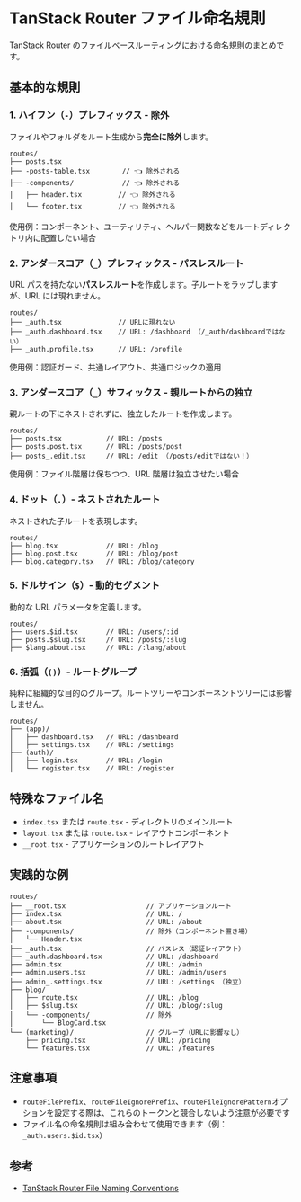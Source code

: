 # TanStack Router ファイル命名規則

TanStack Router のファイルベースルーティングにおける命名規則のまとめです。

## 基本的な規則

### 1. ハイフン（`-`）プレフィックス - 除外

ファイルやフォルダをルート生成から**完全に除外**します。

```
routes/
├── posts.tsx
├── -posts-table.tsx        // 👈 除外される
├── -components/            // 👈 除外される
│   ├── header.tsx         // 👈 除外される
│   └── footer.tsx         // 👈 除外される
```

使用例：コンポーネント、ユーティリティ、ヘルパー関数などをルートディレクトリ内に配置したい場合

### 2. アンダースコア（`_`）プレフィックス - パスレスルート

URL パスを持たない**パスレスルート**を作成します。子ルートをラップしますが、URL には現れません。

```
routes/
├── _auth.tsx              // URLに現れない
├── _auth.dashboard.tsx    // URL: /dashboard （/_auth/dashboardではない）
├── _auth.profile.tsx      // URL: /profile
```

使用例：認証ガード、共通レイアウト、共通ロジックの適用

### 3. アンダースコア（`_`）サフィックス - 親ルートからの独立

親ルートの下にネストされずに、独立したルートを作成します。

```
routes/
├── posts.tsx           // URL: /posts
├── posts.post.tsx      // URL: /posts/post
├── posts_.edit.tsx     // URL: /edit （/posts/editではない！）
```

使用例：ファイル階層は保ちつつ、URL 階層は独立させたい場合

### 4. ドット（`.`）- ネストされたルート

ネストされた子ルートを表現します。

```
routes/
├── blog.tsx            // URL: /blog
├── blog.post.tsx       // URL: /blog/post
├── blog.category.tsx   // URL: /blog/category
```

### 5. ドルサイン（`$`）- 動的セグメント

動的な URL パラメータを定義します。

```
routes/
├── users.$id.tsx       // URL: /users/:id
├── posts.$slug.tsx     // URL: /posts/:slug
├── $lang.about.tsx     // URL: /:lang/about
```

### 6. 括弧（`()`）- ルートグループ

純粋に組織的な目的のグループ。ルートツリーやコンポーネントツリーには影響しません。

```
routes/
├── (app)/
│   ├── dashboard.tsx   // URL: /dashboard
│   ├── settings.tsx    // URL: /settings
├── (auth)/
│   ├── login.tsx       // URL: /login
│   └── register.tsx    // URL: /register
```

## 特殊なファイル名

- `index.tsx` または `route.tsx` - ディレクトリのメインルート
- `layout.tsx` または `route.tsx` - レイアウトコンポーネント
- `__root.tsx` - アプリケーションのルートレイアウト

## 実践的な例

```
routes/
├── __root.tsx                    // アプリケーションルート
├── index.tsx                     // URL: /
├── about.tsx                     // URL: /about
├── -components/                  // 除外（コンポーネント置き場）
│   └── Header.tsx
├── _auth.tsx                     // パスレス（認証レイアウト）
├── _auth.dashboard.tsx           // URL: /dashboard
├── admin.tsx                     // URL: /admin
├── admin.users.tsx               // URL: /admin/users
├── admin_.settings.tsx           // URL: /settings （独立）
├── blog/
│   ├── route.tsx                 // URL: /blog
│   ├── $slug.tsx                 // URL: /blog/:slug
│   └── -components/              // 除外
│       └── BlogCard.tsx
└── (marketing)/                  // グループ（URLに影響なし）
    ├── pricing.tsx               // URL: /pricing
    └── features.tsx              // URL: /features
```

## 注意事項

- `routeFilePrefix`、`routeFileIgnorePrefix`、`routeFileIgnorePattern`オプションを設定する際は、これらのトークンと競合しないよう注意が必要です
- ファイル名の命名規則は組み合わせて使用できます（例：`_auth.users.$id.tsx`）

## 参考

- [TanStack Router File Naming Conventions](https://tanstack.com/router/latest/docs/framework/react/routing/file-naming-conventions)
